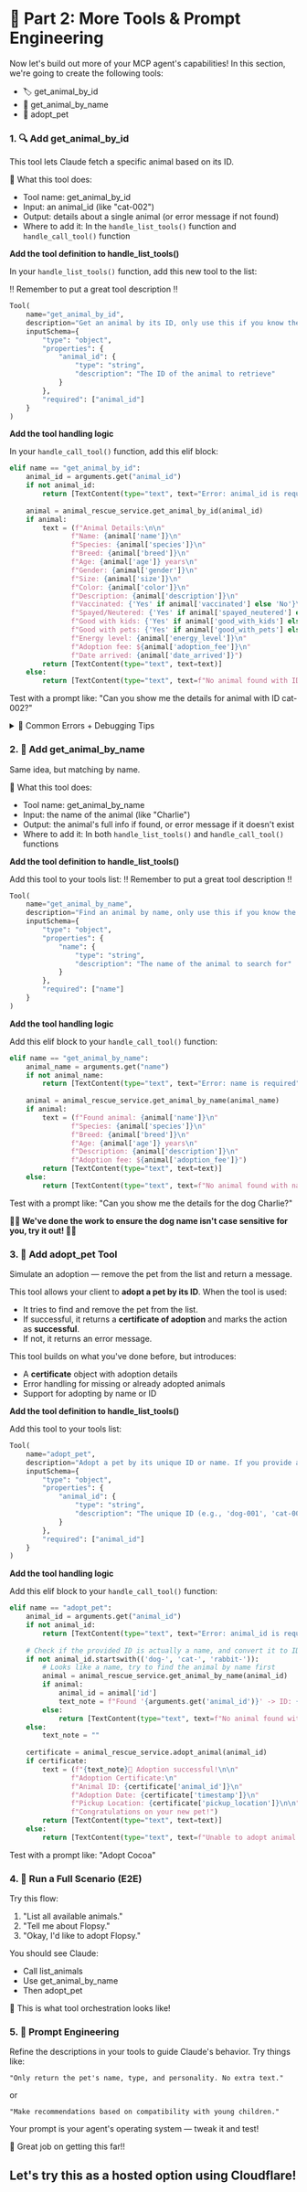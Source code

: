 # 🧠 Part 2: More Tools & Prompt Engineering

Now let's build out more of your MCP agent's capabilities! In this section, we're going to create the following tools:
* 🏷️ get_animal_by_id 
* 🐩 get_animal_by_name
* 🏡 adopt_pet

### 1. 🔍 Add get_animal_by_id

This tool lets Claude fetch a specific animal based on its ID.

🧠 What this tool does:
* Tool name: get_animal_by_id
* Input: an animal_id (like "cat-002")
* Output: details about a single animal (or error message if not found)
* Where to add it: In the `handle_list_tools()` function and `handle_call_tool()` function

**Add the tool definition to handle_list_tools()**

In your `handle_list_tools()` function, add this new tool to the list:

‼️ Remember to put a great tool description ‼️
```python
Tool(
    name="get_animal_by_id", 
    description="Get an animal by its ID, only use this if you know the exact ID of the animal",
    inputSchema={
        "type": "object",
        "properties": {
            "animal_id": {
                "type": "string",
                "description": "The ID of the animal to retrieve"
            }
        },
        "required": ["animal_id"]
    }
)
```

**Add the tool handling logic**

In your `handle_call_tool()` function, add this elif block:

```python
elif name == "get_animal_by_id":
    animal_id = arguments.get("animal_id")
    if not animal_id:
        return [TextContent(type="text", text="Error: animal_id is required")]
    
    animal = animal_rescue_service.get_animal_by_id(animal_id)
    if animal:
        text = (f"Animal Details:\n\n"
               f"Name: {animal['name']}\n"
               f"Species: {animal['species']}\n"
               f"Breed: {animal['breed']}\n"
               f"Age: {animal['age']} years\n"
               f"Gender: {animal['gender']}\n"
               f"Size: {animal['size']}\n"
               f"Color: {animal['color']}\n"
               f"Description: {animal['description']}\n"
               f"Vaccinated: {'Yes' if animal['vaccinated'] else 'No'}\n"
               f"Spayed/Neutered: {'Yes' if animal['spayed_neutered'] else 'No'}\n"
               f"Good with kids: {'Yes' if animal['good_with_kids'] else 'No'}\n"
               f"Good with pets: {'Yes' if animal['good_with_pets'] else 'No'}\n"
               f"Energy level: {animal['energy_level']}\n"
               f"Adoption fee: ${animal['adoption_fee']}\n"
               f"Date arrived: {animal['date_arrived']}")
        return [TextContent(type="text", text=text)]
    else:
        return [TextContent(type="text", text=f"No animal found with ID: {animal_id}")]
```

Test with a prompt like:
"Can you show me the details for animal with ID cat-002?"

<details>
<summary>🐞 Common Errors + Debugging Tips</summary>

* ❌ TextContent is not defined
    * Make sure you're importing it: `from mcp.types import Tool, TextContent`
* ❌ animal_rescue_service is not defined
    * Check that it's initialized at the top of the file
* ❌ No result or empty response?
    * Confirm that the ID you're testing actually exists in the dataset (check `animal_data.py`)
* ❌ Claude/client says "no tools available"?
    * Make sure the tool is added to the list in `handle_list_tools()`

</details>

### 2. 🐾 Add get_animal_by_name

Same idea, but matching by name.

🧠 What this tool does:
* Tool name: get_animal_by_name
* Input: the name of the animal (like "Charlie")
* Output: the animal's full info if found, or error message if it doesn't exist
* Where to add it: In both `handle_list_tools()` and `handle_call_tool()` functions

**Add the tool definition to handle_list_tools()**

Add this tool to your tools list:
‼️ Remember to put a great tool description ‼️
```python
Tool(
    name="get_animal_by_name",
    description="Find an animal by name, only use this if you know the name of the animal",
    inputSchema={
        "type": "object", 
        "properties": {
            "name": {
                "type": "string",
                "description": "The name of the animal to search for"
            }
        },
        "required": ["name"]
    }
)
```

**Add the tool handling logic**

Add this elif block to your `handle_call_tool()` function:

```python
elif name == "get_animal_by_name":
    animal_name = arguments.get("name")
    if not animal_name:
        return [TextContent(type="text", text="Error: name is required")]
    
    animal = animal_rescue_service.get_animal_by_name(animal_name)
    if animal:
        text = (f"Found animal: {animal['name']}\n"
               f"Species: {animal['species']}\n"
               f"Breed: {animal['breed']}\n"
               f"Age: {animal['age']} years\n"
               f"Description: {animal['description']}\n"
               f"Adoption fee: ${animal['adoption_fee']}")
        return [TextContent(type="text", text=text)]
    else:
        return [TextContent(type="text", text=f"No animal found with name: {animal_name}")]
```

Test with a prompt like:
"Can you show me the details for the dog Charlie?"

**👼🏻 We've done the work to ensure the dog name isn't case sensitive for you, try it out! 👼🏻**

### 3. 📝 Add adopt_pet Tool

Simulate an adoption — remove the pet from the list and return a message.

This tool allows your client to **adopt a pet by its ID**. When the tool is used:

- It tries to find and remove the pet from the list.
- If successful, it returns a **certificate of adoption** and marks the action as **successful**.
- If not, it returns an error message.

This tool builds on what you've done before, but introduces:
- A **certificate** object with adoption details
- Error handling for missing or already adopted animals
- Support for adopting by name or ID

**Add the tool definition to handle_list_tools()**

Add this tool to your tools list:
```python
Tool(
    name="adopt_pet",
    description="Adopt a pet by its unique ID or name. If you provide a name, it will automatically find the corresponding ID.",
    inputSchema={
        "type": "object",
        "properties": {
            "animal_id": {
                "type": "string", 
                "description": "The unique ID (e.g., 'dog-001', 'cat-001') or name (e.g., 'Max', 'Luna') of the animal to adopt."
            }
        },
        "required": ["animal_id"]
    }
)
```

**Add the tool handling logic**

Add this elif block to your `handle_call_tool()` function:

```python
elif name == "adopt_pet":
    animal_id = arguments.get("animal_id")
    if not animal_id:
        return [TextContent(type="text", text="Error: animal_id is required")]
    
    # Check if the provided ID is actually a name, and convert it to ID
    if not animal_id.startswith(('dog-', 'cat-', 'rabbit-')):
        # Looks like a name, try to find the animal by name first
        animal = animal_rescue_service.get_animal_by_name(animal_id)
        if animal:
            animal_id = animal['id']
            text_note = f"Found '{arguments.get('animal_id')}' -> ID: {animal_id}\n\n"
        else:
            return [TextContent(type="text", text=f"No animal found with name or ID: {arguments.get('animal_id')}")]
    else:
        text_note = ""
    
    certificate = animal_rescue_service.adopt_animal(animal_id)
    if certificate:
        text = (f"{text_note}🎉 Adoption successful!\n\n"
               f"Adoption Certificate:\n"
               f"Animal ID: {certificate['animal_id']}\n"
               f"Adoption Date: {certificate['timestamp']}\n"
               f"Pickup Location: {certificate['pickup_location']}\n\n"
               f"Congratulations on your new pet!")
        return [TextContent(type="text", text=text)]
    else:
        return [TextContent(type="text", text=f"Unable to adopt animal with ID: {animal_id}. Animal may not exist or may already be adopted.")]
```

Test with a prompt like:
"Adopt Cocoa"

### 4. 🧪 Run a Full Scenario (E2E)

Try this flow:

1. "List all available animals."
2. "Tell me about Flopsy."
3. "Okay, I'd like to adopt Flopsy."

You should see Claude:
* Call list_animals
* Use get_animal_by_name
* Then adopt_pet

🙌 This is what tool orchestration looks like!

### 5. 🧠 Prompt Engineering

Refine the descriptions in your tools to guide Claude's behavior.
Try things like:

`"Only return the pet's name, type, and personality. No extra text."`

or

`"Make recommendations based on compatibility with young children."`

Your prompt is your agent's operating system — tweak it and test!

🎉 Great job on getting this far!! 

## Let's try this as a hosted option using Cloudflare!

